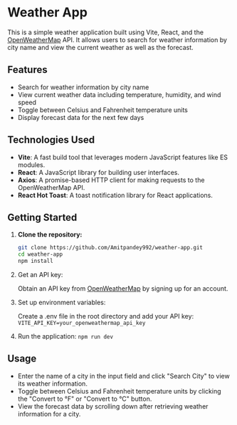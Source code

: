 # Weather App

This is a simple weather application built using Vite, React, and the [OpenWeatherMap](https://openweathermap.org/) API. It allows users to search for weather information by city name and view the current weather as well as the forecast.

## Features

- Search for weather information by city name
- View current weather data including temperature, humidity, and wind speed
- Toggle between Celsius and Fahrenheit temperature units
- Display forecast data for the next few days

## Technologies Used

- **Vite**: A fast build tool that leverages modern JavaScript features like ES modules.
- **React**: A JavaScript library for building user interfaces.
- **Axios**: A promise-based HTTP client for making requests to the OpenWeatherMap API.
- **React Hot Toast**: A toast notification library for React applications.

## Getting Started

1. **Clone the repository:**

   ```bash
   git clone https://github.com/Amitpandey992/weather-app.git
   cd weather-app
   npm install
2. Get an API key:

   Obtain an API key from [OpenWeatherMap](https://openweathermap.org/) by signing up for an account.

3. Set up environment variables:
   
   Create a .env file in the root directory and add your API key:
    ```VITE_API_KEY=your_openweathermap_api_key```

5. Run the application:
   ```npm run dev```


## Usage
- Enter the name of a city in the input field and click "Search City" to view its weather information.
- Toggle between Celsius and Fahrenheit temperature units by clicking the "Convert to °F" or "Convert to °C" button.
- View the forecast data by scrolling down after retrieving weather information for a city.

